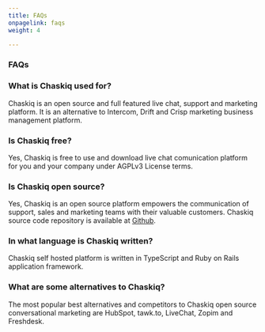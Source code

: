 ```yaml
---
title: FAQs
onpagelink: faqs
weight: 4

---
```


### **FAQs**

### What is Chaskiq used for?
Chaskiq is an open source and full featured live chat, support and marketing platform. It is an alternative to Intercom, Drift and Crisp marketing business management platform.
### Is Chaskiq free?
Yes, Chaskiq is free to use and download live chat comunication platform for you and your company under AGPLv3 License terms.
### Is Chaskiq open source?
Yes, Chaskiq is an open source platform empowers the communication of support, sales and marketing teams with their valuable customers. Chaskiq source code repository is available at [Github](https://github.com/chaskiq/chaskiq).
### In what language is Chaskiq written?
Chaskiq self hosted  platform is written in TypeScript and Ruby on Rails application framework.
### What are some alternatives to Chaskiq?
The most popular best alternatives and competitors to Chaskiq open source conversational marketing are HubSpot, tawk.to, LiveChat, Zopim and Freshdesk.